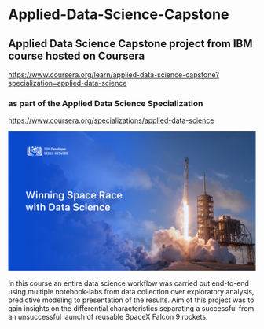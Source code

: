 # Applied-Data-Science-Capstone
## Applied Data Science Capstone project from IBM course hosted on Coursera

https://www.coursera.org/learn/applied-data-science-capstone?specialization=applied-data-science

### as part of the Applied Data Science Specialization

https://www.coursera.org/specializations/applied-data-science

![Winning the space race with data science](https://github.com/cspielvogel/Applied-Data-Science-Capstone/blob/master/ds_thumbnail.png)

In this course an entire data science workflow was carried out end-to-end using multiple notebook-labs from data collection over exploratory analysis, predictive modeling to presentation of the results. Aim of this project was to gain insights on the differential characteristics separating a successful from an unsuccessful launch of reusable SpaceX Falcon 9 rockets.
